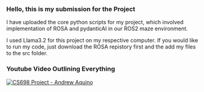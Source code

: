 ### Hello, this is my submission for the Project 
I have uploaded the core python scripts for my project, which involved implementation of ROSA and pydanticAI in our ROS2 maze environment. 

I used Llama3.2 for this project on my respective computer. If you would like to run my code, just download the ROSA repistory first and the 
add my files to the src folder. 


### Youtube Video Outlining Everything

[![CS698 Project - Andrew Aquino](https://img.youtube.com/vi/17RQhx3AdWA.jpg)](https://www.youtube.com/watch?v=17RQhx3AdWA)


